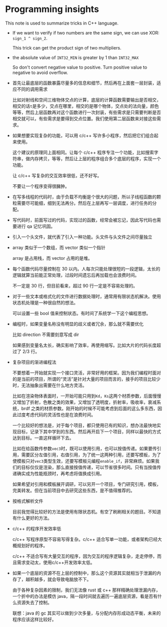 # Programming insights

This note is used to summarize tricks in C++ language.

* If we want to verify if two numbers are the same sign, we can use XOR: `sign_1 ^ sign_2`.

    This trick can get the product sign of two multipliers.

* the absolute value of `INT32_MIN` is greater by 1 than `INT32_MAX`

    So don't convert negative value to positive. Turn positive value to negative to avoid overflow.

* 首先让最底层的函数暴露尽量多的信息和细节，然后再在上面套一层封装，适应不同的调用需求

    比如对射线和空间三维物体交点的计算，底层的计算函数需要输出是否相交，相交的话`t`是多少，交点在哪里，相交的是哪个物体，交点处的法向量，颜色等等，然后上层函数再对这个函数进行一次封装，有些需求是只需要判断是否相交就可以，有些需求是要得到交点位置。我们使用第二层函数来对接这些需求。

* 如果想要实现复杂的功能，可以用 c/c++ 写许多小程序，然后把它们组合起来使用。

    这个建议的原理同上面相同。让每个 c/c++ 程序专注一个功能，比如搜索字符串，做内存拷贝，等等，然后让上层的程序组合多个底层的程序，实现一个功能。

    让 c/c++ 写复杂的交互效率很低，还不好写。

    不要让一个程序变得很臃肿。

* 在写多线程的代码时，由于负载不均衡是个很大的问题，所以子线程函数的颗粒需要尽可能细，细到无法再分。然后在上层再写一层调度，进行任务的分配。

* 写代码时，前面写过的代码，实现过的函数，经常会被忘记，因此写代码也需要进行 qa 记忆巩固。

* 引入一个头文件，就代表了引入一种功能。头文件与头文件之间尽量独立

* array 类似于一个数组，而 vector 类似一个指针

    array 是占用栈，而 vector 占用的是堆。

* 每个函数代码尽量控制在 30 以内。人每次只能处理很短的一段逻辑，太长的逻辑就算当前能正常处理，过段时间遗忘后再加载也会浪费时间。

    不一定是 30 行，但目前看来，超过 90 行一定是不容易处理的。

* 对于一些文本或格式化的文件进行数据处理时，通常用有限状态机解决。使用状态机处理是一种很自然的想法。

    可以设置一些 bool 值来控制状态。有时间了系统学一下这个编程思想。

* 编程时，如果变量名称没有明显的歧义或者冗余，那么就不需要优化

    比如 direction 不需要刻意写成 dir

    如果感到变量名太长，确实影响了效率，再使用缩写。比如大片的代码长度超过了 2/3 行。

* 复杂项目的渐进编程法

    不要想着一开始就实现一个接口灵活，非常好用的框架。因为我们编程时面对的是当前的项目，所谓的“灵活”是针对大量的项目而言的，接手的项目比较少时，无法抽象出需要在什么地方灵活。

    比如在渲染物体表面时，一开始可能只用到`Kd`，`Ks`这两个材质参数，后面慢慢又增加了折射，色散之类的效果，又增加了透明度，折射率，吸收率，衰减系统，brdf 之类的材质参数。刚开始的时候不可能考虑到后面的这么多东西，因此过度考虑代码的灵活性也是在浪费时间。

    一个比较好的想法是，对于每个项目，都只使用已有的知识，想办法最快地实现目标，记录下其中学到的东西。然后再开启下一个项目，同样以最快的方式达到目标。一直这样循环下去。

    比如在给函数传参数`vec3`时，既可以使用引用，也可以按值传递。如果要传引用，需要区分左值引用，右值引用，为了统一这两种引用，还要写模板，为了使模板只对`vec3`类型生效，还要写模板元编程`enable_if`，非常麻烦。如果我们的目标仅仅是渲染，那么直接按值传递，可以节省很多时间。只有当按值传递确实成为性能瓶颈时，再考虑将值换成引用。

    如果希望对引用和模板展开调研，可以另开一个项目，专门研究引用，模板，完美转发。但在当前项目中去研究这些东西，是不值得推荐的。

* 按格式解析文件

    目前我觉得比较好的方法是使用有限状态机。有空了刷刷相关的题目。不知道有什么更好的方法。

* c/c++ 的程序开发效率低

    c/c++ 写程序原型不容易写得复杂。c/c++ 适合写单一功能，或者架构已经大概规划好的程序。

    c/c++ 不适合写有大量交互的程序，因为交互的程序逻辑复杂，走走停停，而且需求变动太，使用c/c++开发效率太低。

* 如果一个底层的资源不在上层的控制中，那么这个资源其实就相当于泄漏的内存了，越积越多，就会导致电脑放不下。

    由于各种复杂因素的限制，我们无法像 rust 或 c++ 那样精确处理泄漏内存，一个折中的办法是模仿 java，隔一段时间就去遍历一遍底层资源，看是否有什么资源失去了控制。

    联想：java 的 gc 其实可以做到少次多量，与分配内存形成动态平衡，未来的程序应该这样比较好。